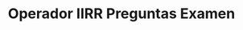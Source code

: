 ---
title: "Operador IIRR Preguntas Examen"  # Add a page title.
summary: "Preguntas de examen para operador de IIRR."  # Add a page description.
type: "widget_page"  # Page type is a Widget Page
url: "recursos-fisica-quimica/radiofisica/operador-IIRR/preguntas-examen"
---